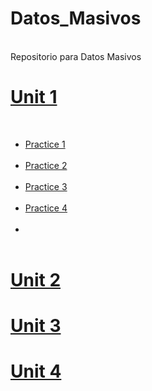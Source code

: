 <body>
  <head>
<h1> Datos_Masivos</h1><br>
Repositorio para Datos Masivos<br>

<h1><a href="https://github.com/vcesar454/Datos_Masivos/tree/Unit_1">Unit 1</a></h1><br>
<ul>
  <li> <a href="https://github.com/vcesar454/Datos_Masivos/blob/main/Practices/Practice%20%231%20GitFlow.pdf">Practice 1</a></li><br>
  <li> <a href="https://github.com/vcesar454/Datos_Masivos/blob/main/Practices/Practice%20%232.pdf">Practice 2</a></li><br>
  <li> <a href="https://github.com/vcesar454/Datos_Masivos/blob/main/Practices/Practice%20%233.pdf">Practice 3</a></li><br>
  <li> <a href="https://github.com/vcesar454/Datos_Masivos/blob/main/Practices/Practice%20%234.pdf">Practice 4</a></li><br>
  <li> <a href="https://github.com/vcesar454/Datos_Masivos/tree/main/Exams>Exam"></a></li><br>
</ul>
 
  
<h1> <a href="https://github.com/vcesar454/Datos_Masivos">Unit 2</a></h1>
<h1> <a href="https://github.com/vcesar454/Datos_Masivos">Unit 3</a></h1>
<h1> <a href="https://github.com/vcesar454/Datos_Masivos">Unit 4</a></h1>
<body>
